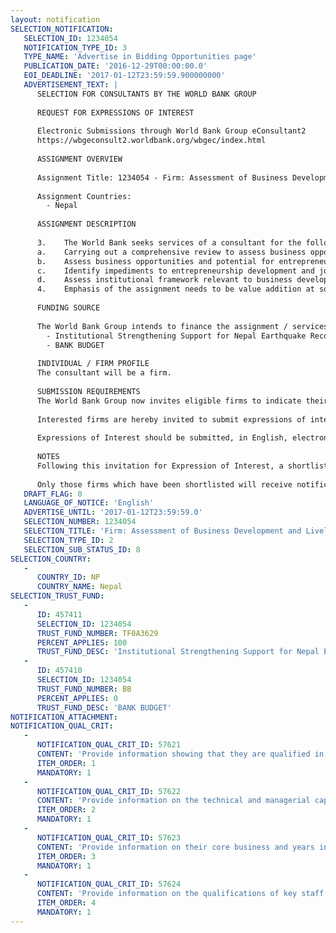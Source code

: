 ```yaml
---
layout: notification
SELECTION_NOTIFICATION: 
   SELECTION_ID: 1234054
   NOTIFICATION_TYPE_ID: 3
   TYPE_NAME: 'Advertise in Bidding Opportunities page'
   PUBLICATION_DATE: '2016-12-29T00:00:00.0'
   EOI_DEADLINE: '2017-01-12T23:59:59.900000000'
   ADVERTISEMENT_TEXT: |
      SELECTION FOR CONSULTANTS BY THE WORLD BANK GROUP
      
      REQUEST FOR EXPRESSIONS OF INTEREST
      
      Electronic Submissions through World Bank Group eConsultant2
      https://wbgeconsult2.worldbank.org/wbgec/index.html
      
      ASSIGNMENT OVERVIEW
      
      Assignment Title: 1234054 - Firm: Assessment of Business Development and Livelihood Enhancement Opportunities
      
      Assignment Countries:
        - Nepal
      
      ASSIGNMENT DESCRIPTION
      
      3.	The World Bank seeks services of a consultant for the following with a focus on 11 earthquake effected districts:
      a.	Carrying out a comprehensive review to assess business opportunities and potential for entrepreneurship development in construction and allied sectors, in general as well as with special reference to EHRP.
      b.	Assess business opportunities and potential for entrepreneurship development in sectors other than construction.
      c.	Identify impediments to entrepreneurship development and job creation in the earthquake affected 
      d.	Assess institutional framework relevant to business development, entrepreneurship development and livelihoods enhancement, with special focus on NRA to see how NRA, as a lead recovery and reconstruction agency can or should play a role.
      4.	Emphasis of the assignment needs to be value addition at source, in addition to demand side in the effected districts
      
      FUNDING SOURCE
      
      The World Bank Group intends to finance the assignment / services described below under the following:
        - Institutional Strengthening Support for Nepal Earthquake Reconstruction
        - BANK BUDGET
      
      INDIVIDUAL / FIRM PROFILE
      The consultant will be a firm. 
      
      SUBMISSION REQUIREMENTS
      The World Bank Group now invites eligible firms to indicate their interest in providing the services.  Interested firms must provide information indicating that they are qualified to perform the services (brochures, description of similar assignments, experience in similar conditions, availability of appropriate skills among staff, etc. for firms; CV and cover letter for individuals).  Please note that the total size of all attachments should be less than 5MB.  Consultants may associate to enhance their qualifications.
      
      Interested firms are hereby invited to submit expressions of interest.
      
      Expressions of Interest should be submitted, in English, electronically through World Bank Group eConsultant2 (https://wbgeconsult2.worldbank.org/wbgec/index.html)
      
      NOTES
      Following this invitation for Expression of Interest, a shortlist of qualified firms will be formally invited to submit proposals. Shortlisting and selection will be subject to the availability of funding.
      
      Only those firms which have been shortlisted will receive notification. No debrief will be provided to firms which have not been shortlisted.
   DRAFT_FLAG: 0
   LANGUAGE_OF_NOTICE: 'English'
   ADVERTISE_UNTIL: '2017-01-12T23:59:59.0'
   SELECTION_NUMBER: 1234054
   SELECTION_TITLE: 'Firm: Assessment of Business Development and Livelihood Enhancement Opportunities'
   SELECTION_TYPE_ID: 2
   SELECTION_SUB_STATUS_ID: 8
SELECTION_COUNTRY: 
   - 
      COUNTRY_ID: NP
      COUNTRY_NAME: Nepal
SELECTION_TRUST_FUND: 
   - 
      ID: 457411
      SELECTION_ID: 1234054
      TRUST_FUND_NUMBER: TF0A3629
      PERCENT_APPLIES: 100
      TRUST_FUND_DESC: 'Institutional Strengthening Support for Nepal Earthquake Reconstruction'
   - 
      ID: 457410
      SELECTION_ID: 1234054
      TRUST_FUND_NUMBER: BB
      PERCENT_APPLIES: 0
      TRUST_FUND_DESC: 'BANK BUDGET'
NOTIFICATION_ATTACHMENT: 
NOTIFICATION_QUAL_CRIT: 
   - 
      NOTIFICATION_QUAL_CRIT_ID: 57621
      CONTENT: 'Provide information showing that they are qualified in the field of the assignment.'
      ITEM_ORDER: 1
      MANDATORY: 1
   - 
      NOTIFICATION_QUAL_CRIT_ID: 57622
      CONTENT: 'Provide information on the technical and managerial capabilities of the firm.'
      ITEM_ORDER: 2
      MANDATORY: 1
   - 
      NOTIFICATION_QUAL_CRIT_ID: 57623
      CONTENT: 'Provide information on their core business and years in business.'
      ITEM_ORDER: 3
      MANDATORY: 1
   - 
      NOTIFICATION_QUAL_CRIT_ID: 57624
      CONTENT: 'Provide information on the qualifications of key staff.'
      ITEM_ORDER: 4
      MANDATORY: 1
---
```


